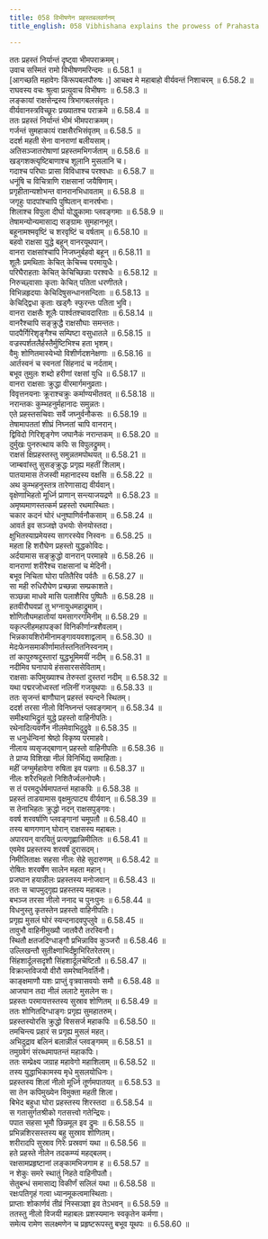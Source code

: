 ```yaml
---
title: 058 विभीषणेन प्रहस्तबलवर्णनम्
title_english: 058 Vibhishana explains the prowess of Prahasta

---
```

<div class="audioEmbed"  caption="श्रीराम-हरिसीताराममूर्ति-घनपाठिभ्यां वचनम्" src="https://archive.org/download/Ramayana-recitation-Sriram-harisItArAmamUrti-Ghanapaati-v2/Kanda_6/Kanda_6_YK-058-Vibhishana_explains_the_prowess_of_Prahasta_0.mp3"></div>

ततः प्रहस्तं निर्यान्तं दृष्ट्वा भीमपराक्रमम्।  
उवाच सस्मितं रामो विभीषणमरिन्दमः ॥ 6.58.1 ॥   
[आगच्छति महावेगः किंरूपबलपौरुषः।] आचक्ष्व मे महाबाहो वीर्यवन्तं निशाचरम् ॥ 6.58.2 ॥   
राघवस्य वचः श्रुत्वा प्रत्युवाच विभीषणः ॥ 6.58.3 ॥   
लङ्कायां राक्षसेन्द्रस्य त्रिभागबलसंवृतः।  
वीर्यवानस्त्रविच्छूरः प्रख्यातश्च पराक्रमे ॥ 6.58.4 ॥   
ततः प्रहस्तं निर्यान्तं भीमं भीमपराक्रमम्।  
गर्जन्तं सुमहाकायं राक्षसैरभिसंवृतम् ॥ 6.58.5 ॥   
ददर्श महती सेना वानराणां बलीयसाम्।  
अतिसञ्जातरोषाणां प्रहस्तमभिगर्जताम् ॥ 6.58.6 ॥   
खड्गशक्त्यृष्टिबाणाश्च शूलानि मुसलानि च।  
गदाश्च परिघाः प्रासा विविधाश्च परश्वधाः ॥ 6.58.7 ॥   
धनूंषि च विचित्राणि राक्षसानां जयैषिणाम्।  
प्रगृहीतान्यशोभन्त वानरानभिधावताम् ॥ 6.58.8 ॥   
जगृहुः पादपांश्चापि पुष्पितान् वानरर्षभाः।  
शिलाश्च विपुला दीर्घा योद्धुकामाः प्लवङ्गमाः ॥ 6.58.9 ॥   
तेषामन्योन्यमासाद्य सङ्ग्रामः सुमहानभूत्।  
बहूनामश्मवृष्टिं च शरवृष्टिं च वर्षताम् ॥ 6.58.10 ॥   
बहवो राक्षसा युद्धे बहून् वानरयूथपान्।  
वानरा राक्षसांश्चापि निजघ्नुर्बहवो बहून् ॥ 6.58.11 ॥   
शूलैः प्रमथिताः केचित् केचिच्च परमायुधैः।  
परिघैराहताः केचित् केचिच्छिन्नाः परश्वधैः ॥ 6.58.12 ॥   
निरुच्छ्वासाः कृताः केचित् पतिता धरणीतले।  
विभिन्नहृदयाः केचिदिषुसन्धानसन्दिताः ॥ 6.58.13 ॥   
केचिद्द्विधा कृताः खड्गैः स्फुरन्तः पतिता भुवि।  
वानरा राक्षसैः शूलैः पार्श्वतश्चावदारिताः ॥ 6.58.14 ॥   
वानरैश्चापि सङ्क्रुद्धै राक्षसौघाः समन्ततः।  
पादपैर्गिरिशृङ्गैश्च सम्पिष्टा वसुधातले ॥ 6.58.15 ॥   
वज्रस्पर्शतलैर्हस्तैर्मुष्टिभिश्च हता भृशम्।  
वैमुः शोणितमास्येभ्यो विशीर्णदशनेक्षणाः ॥ 6.58.16 ॥   
आर्तस्वनं च स्वनतां सिंहनादं च नर्दताम्।  
बभूव तुमुलः शब्दो हरीणां रक्षसां युधि ॥ 6.58.17 ॥   
वानरा राक्षसाः क्रुद्धा वीरमार्गमनुव्रताः।  
विवृत्तनयनाः क्रूराश्चक्रुः कर्माण्यभीतवत् ॥ 6.58.18 ॥   
नरान्तकः कुम्भहनुर्महानादः समुन्नतः।  
एते प्रहस्तसचिवाः सर्वे जघ्नुर्वनौकसः ॥ 6.58.19 ॥   
तेषामापततां शीघ्रं निघ्नतां चापि वानरान्।  
द्विविदो गिरिशृङ्गेण जघानैकं नरान्तकम् ॥ 6.58.20 ॥   
दुर्मुखः पुनरुत्थाय कपिः स विपुलद्रुमम्।  
राक्षसं क्षिप्रहस्तस्तु समुन्नतमपोथयत् ॥ 6.58.21 ॥   
जाम्बवांस्तु सुसङ्क्रुद्धः प्रगृह्य महतीं शिलाम्।  
पातयामास तेजस्वी महानादस्य वक्षसि ॥ 6.58.22 ॥   
अथ कुम्भहनुस्तत्र तारेणासाद्य वीर्यवान्।  
वृक्षेणाभिहतो मूर्ध्नि प्राणान् सन्त्याजयद्रणे ॥ 6.58.23 ॥   
अमृष्यमाणस्तत्कर्म प्रहस्तो रथमास्थितः।  
चकार कदनं घोरं धनुष्पाणिर्वनौकसाम् ॥ 6.58.24 ॥   
आवर्त इव सञ्जज्ञे उभयोः सेनयोस्तदा।  
क्षुभितस्याप्रमेयस्य सागरस्येव निस्वनः ॥ 6.58.25 ॥   
महता हि शरौघेण प्रहस्तो युद्धकोविदः।  
अर्दयामास सङ्क्रुद्धो वानरान् परमाहवे ॥ 6.58.26 ॥   
वानराणां शरीरैश्च राक्षसानां च मेदिनी।  
बभूव निचिता घोरा पतितैरिव पर्वतैः ॥ 6.58.27 ॥   
सा मही रुधिरौघेण प्रच्छन्ना सम्प्रकाशते।  
सञ्छन्ना माधवे मासि पलाशैरिव पुष्पितैः ॥ 6.58.28 ॥   
हतवीरौघवप्रां तु भग्नायुधमहाद्रुमाम्।  
शोणितौघमहातोयां यमसागरगमिनीम् ॥ 6.58.29 ॥   
यकृत्प्लीहमहापङ्कां विनिकीर्णान्त्रशैवलाम्।  
भिन्नकायशिरोमीनामङ्गावयवशाद्वलाम् ॥ 6.58.30 ॥   
मेदःफेनसमाकीर्णामार्तस्तनितनिस्वनाम्।  
तां कापुरुषदुस्तारां युद्धभूमिमयीं नदीम् ॥ 6.58.31 ॥   
नदीमिव घनापाये हंससारससेविताम्।  
राक्षसाः कपिमुख्याश्च तेरुस्तां दुस्तरां नदीम् ॥ 6.58.32 ॥   
यथा पद्मरजोध्वस्तां नलिनीं गजयूथपाः ॥ 6.58.33 ॥   
ततः सृजन्तं बाणौघान् प्रहस्तं स्यन्दने स्थितम्।  
ददर्श तरसा नीलो विनिघ्नन्तं प्लवङ्गमान् ॥ 6.58.34 ॥   
समीक्ष्याभिद्रुतं युद्धे प्रहस्तो वाहिनीपतिः।  
रथेनादित्यवर्णेन नीलमेवाभिदुद्रुवे ॥ 6.58.35 ॥   
स धनुर्धन्विनां श्रेष्ठो विकृष्य परमाहवे।  
नीलाय व्यसृजद्बाणान् प्रहस्तो वाहिनीपतिः ॥ 6.58.36 ॥   
ते प्राप्य विशिखा नीलं विनिर्भिद्य समाहिताः।  
महीं जग्मुर्महावेगा रुषिता इव पन्नगाः ॥ 6.58.37 ॥   
नीलः शरैरभिहतो निशितैर्ज्वलनोपमैः।  
स तं परमदुर्धर्षमापतन्तं महाकपिः ॥ 6.58.38 ॥   
प्रहस्तं ताडयामास वृक्षमुत्पाट्य वीर्यवान् ॥ 6.58.39 ॥   
स तेनाभिहतः क्रुद्धो नदन् राक्षसपुङ्गवः।  
ववर्ष शरवर्षाणि प्लवङ्गानां चमूपतौ ॥ 6.58.40 ॥   
तस्य बाणगणान् घोरान् राक्षसस्य महाबलः।  
अपारयन् वारयितुं प्रत्यगृह्णान्निमीलितः ॥ 6.58.41 ॥   
एवमेव प्रहस्तस्य शरवर्षं दुरासदम्।  
निमीलिताक्षः सहसा नीलः सेहे सुदारुणम् ॥ 6.58.42 ॥   
रोषितः शरवर्षेण सालेन महता महान्।  
प्रजघान हयान्नीलः प्रहस्तस्य मनोजवान् ॥ 6.58.43 ॥   
ततः स चापमुद्गृह्य प्रहस्तस्य महाबलः।  
बभञ्ज तरसा नीलो ननाद च पुनःपुनः ॥ 6.58.44 ॥   
विधनुस्तु कृतस्तेन प्रहस्तो वाहिनीपतिः।  
प्रगृह्य मुसलं घोरं स्यन्दनादवपुप्लुवे ॥ 6.58.45 ॥   
तावुभौ वाहिनीमुख्यौ जातवैरौ तरस्विनौ।  
स्थितौ क्षतजदिग्धाङ्गौ प्रभिन्नाविव कुञ्जरौ ॥ 6.58.46 ॥   
उल्लिखन्तौ सुतीक्ष्णाभिर्दंष्ट्राभिरितरेतरम्।  
सिंहशार्दूलसदृशौ सिंहशार्दूलचेष्टितौ ॥ 6.58.47 ॥   
विक्रान्तविजयौ वीरौ समरेष्वनिवर्तिनौ।  
काङ्क्षमाणौ यशः प्राप्तुं वृत्रवासवयोः समौ ॥ 6.58.48 ॥   
आजघान तदा नीलं ललाटे मुसलेन सः।  
प्रहस्तः परमायत्तस्तस्य सुस्राव शोणितम् ॥ 6.58.49 ॥   
ततः शोणितदिग्धाङ्गः प्रगृह्य सुमहातरुम्।  
प्रहस्तस्योरसि क्रुद्धो विससर्ज महाकपिः ॥ 6.58.50 ॥   
तमचिन्त्य प्रहारं स प्रगृह्य मुसलं महत्।  
अभिदुद्राव बलिनं बलान्नीलं प्लवङ्गमम् ॥ 6.58.51 ॥   
तमुग्रवेगं संरब्धमापतन्तं महाकपिः।  
ततः सम्प्रेक्ष्य जग्राह महावेगो महाशिलाम् ॥ 6.58.52 ॥   
तस्य युद्धाभिकामस्य मृधे मुसलयोधिनः।  
प्रहस्तस्य शिलां नीलो मूर्ध्नि तूर्णमपातयत् ॥ 6.58.53 ॥   
सा तेन कपिमुख्येन विमुक्ता महती शिला।  
बिभेद बहुधा घोरा प्रहस्तस्य शिरस्तदा ॥ 6.58.54 ॥   
स गतासुर्गतश्रीको गतसत्त्वो गतेन्द्रियः।  
पपात सहसा भूमौ छिन्नमूल इव द्रुमः ॥ 6.58.55 ॥   
प्रभिन्नशिरसस्तस्य बहु सुस्राव शोणितम्।  
शरीरादपि सुस्राव गिरेः प्रस्रवणं यथा ॥ 6.58.56 ॥   
हते प्रहस्ते नीलेन तदकम्प्यं महद्बलम्।  
रक्षसामप्रहृष्टानां लङ्कामभिजगाम ह ॥ 6.58.57 ॥   
न शेकुः समरे स्थातुं निहते वाहिनीपतौ।  
सेतुबन्धं समासाद्य विकीर्णं सलिलं यथा ॥ 6.58.58 ॥   
रक्षःपतिगृहं गत्वा ध्यानमूकत्वमास्थिताः।  
प्राप्ताः शोकार्णवं तीव्रं निस्सञ्ज्ञा इव तेऽभवन् ॥ 6.58.59 ॥   
ततस्तु नीलो विजयी महाबलः प्रशस्यमानः स्वकृतेन कर्मणा।  
समेत्य रामेण सलक्ष्मणेन च प्रहृष्टरूपस्तु बभूव यूथपः ॥ 6.58.60 ॥   